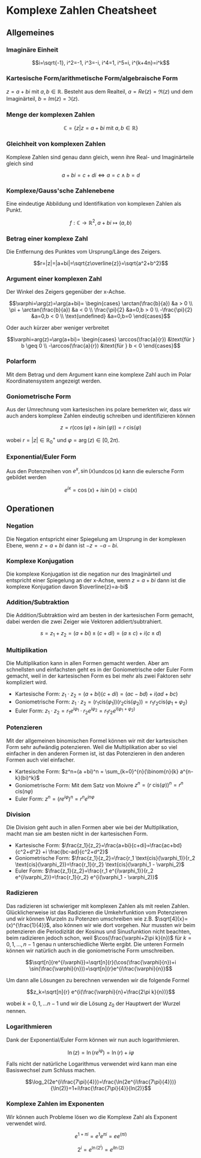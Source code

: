# Komplexe Zahlen Cheatsheet

## Allgemeines

### Imaginäre Einheit

$$i=\sqrt{-1}, i^2=-1, i^3=-i, i^4=1, i^5=i, i^{k+4n}=i^k$$

### Kartesische Form/arithmetische Form/algebraische Form

$z=a+bi$ mit $a,b \in \mathbb{R}$. Besteht aus dem Realteil, $a=Re(z)=\Re(z)$ und dem Imaginärteil, $b=Im(z)=\Im(z)$.

### Menge der komplexen Zahlen

$$\mathbb{C}=\{z|z=a+bi\text{ mit }a,b \in \mathbb{R}\}$$

### Gleichheit von komplexen Zahlen

Komplexe Zahlen sind genau dann gleich, wenn ihre Real- und Imaginärteile gleich sind

$$a+bi=c+di \iff a=c \land b=d$$

### Komplexe/Gauss'sche Zahlenebene

Eine eindeutige Abbildung und Identifikation von komplexen Zahlen als Punkt.

$$f: \mathbb{C} \to \mathbb{R}^2, a+bi \mapsto (a,b)$$

### Betrag einer komplexe Zahl

Die Entfernung des Punktes vom Ursprung/Länge des Zeigers.

$$r=|z|=|a+bi|=\sqrt{z\overline{z}}=\sqrt{a^2+b^2}$$

### Argument einer komplexen Zahl

Der Winkel des Zeigers gegenüber der x-Achse.

$$\varphi=\arg(z)=\arg(a+bi)=
 \begin{cases}
 \arctan(\frac{b}{a}) &a > 0 \\
 \pi + \arctan(\frac{b}{a}) &a < 0 \\
 \frac{\pi}{2} &a=0,b > 0 \\
 -\frac{\pi}{2} &a=0,b < 0 \\
 \text{undefined} &a=0,b=0
 \end{cases}$$
 
Oder auch kürzer aber weniger verbreitet

$$\varphi=arg(z)=\arg(a+bi)=
 \begin{cases}
 \arccos(\frac{a}{r}) &\text{für } b \geq 0 \\
 -\arccos(\frac{a}{r}) &\text{für } b < 0
 \end{cases}$$

### Polarform

Mit dem Betrag und dem Argument kann eine komplexe Zahl auch im Polar Koordinatensystem angezeigt werden.

### Goniometrische Form

Aus der Umrechnung vom kartesischen ins polare bemerkten wir, dass wir auch anders komplexe Zahlen eindeutig schreiben und identifizieren können

$$z=r(\cos(\varphi) + i \sin(\varphi))=r \text{ cis}(\varphi)$$

wobei $r=|z| \in \mathbb{R}_0^+$ und $\varphi=\arg(z) \in [0,2\pi)$.

### Exponential/Euler Form

Aus den Potenzreihen von $e^x,\sin(x)$und$\cos(x)$ kann die eulersche Form gebildet werden

$$e^{ix}=\cos(x)+i\sin(x)=\text{cis}(x)$$

## Operationen

### Negation

Die Negation entspricht einer Spiegelung am Ursprung in der komplexen Ebene, wenn $z= a+bi$ dann ist $-z=-a-bi$.

### Komplexe Konjugation

Die komplexe Konjugation ist die negation nur des Imaginärteil und entspricht einer Spiegelung an der x-Achse, wenn $z=a+bi$ dann ist die komplexe Konjugation davon $\overline{z}=a-bi$

### Addition/Subtraktion

Die Addition/Subtraktion wird am besten in der kartesischen Form gemacht, dabei werden die zwei Zeiger wie Vektoren addiert/subtrahiert.

$$s=z_1 + z_2=(a+bi)\pm (c+di)=(a \pm c) + i(c\pm d)$$

### Multiplikation

Die Multiplikation kann in allen Formen gemacht werden. Aber am schnellsten und einfachsten geht es in der Goniometrische oder Euler Form gemacht, weil in der kartesischen Form es bei mehr als zwei Faktoren sehr kompliziert wird.

- Kartesische Form: $z_1 \cdot z_2=(a+bi)(c+di)=(ac-bd) + i(ad+bc)$
- Goniometrische Form: $z_1 \cdot z_2 = (r_1 \text{cis}(\varphi_1))(r_2 \text{cis}(\varphi_2))=r_1r_2\text{cis}(\varphi_1 + \varphi_2)$
- Euler Form: $z_1 \cdot z_2 = r_1 e^{i\varphi_1} \cdot r_2 e^{i\varphi_2}=r_1 r_2 e^{i(\varphi_1 + \varphi_2)}$

### Potenzieren

Mit der allgemeinen binomischen Formel können wir mit der kartesischen Form sehr aufwändig potenzieren. Weil die Multiplikation aber so viel einfacher in den anderen Formen ist, ist das Potenzieren in den anderen Formen auch viel einfacher.

- Kartesische Form: $z^n=(a +bi)^n = \sum_{k=0}^{n}{\binom{n}{k} a^{n-k}(bi)^k}$
- Goniometrische Form: Mit dem Satz von Moivre $z^n= (r \text{ cis}(\varphi))^n=r^n \text{ cis}(n\varphi)$
- Euler Form: $z^n=(re^{i\varphi})^n=r^n e^{in\varphi}$

### Division

Die Division geht auch in allen Formen aber wie bei der Multiplikation, macht man sie am besten nicht in der kartesischen Form.

- Kartesische Form: $\frac{z_1}{z_2}=\frac{a+bi}{c+di}=\frac{ac+bd}{c^2+d^2} +i \frac{bc-ad}{c^2+d^2}$
- Goniometrische Form: $\frac{z_1}{z_2}=\frac{r_1 \text{cis}(\varphi_1)}{r_2 \text{cis}(\varphi_2)}=\frac{r_1}{r_2} \text{cis}(\varphi_1 - \varphi_2)$
- Euler Form: $\frac{z_1}{z_2}=\frac{r_1 e^{i\varphi_1}}{r_2 e^{i\varphi_2}}=\frac{r_1}{r_2} e^{i(\varphi_1 - \varphi_2)}$

### Radizieren

Das radizieren ist schwieriger mit komplexen Zahlen als mit reelen Zahlen. Glücklicherweise ist das Radizieren die Umkehrfunktion vom Potenzieren und wir können Wurzeln zu Potenzen umschreiben wie z.B. $\sqrt[4]{x}=(x)^{\frac{1}{4}}$, also können wir wie dort vorgehen. Nur mussten wir beim potenzieren die Periodizität der Kosinus und Sinusfunktion nicht beachten, beim radizieren jedoch schon, weil $\cos(\frac{\varphi+2\pi k}{n})$ für $k=0,1,...,n-1$ genau n unterschiedliche Werte ergibt. Die unteren Formeln können wir natürlich auch in die goniometrische Form umschreiben.

$$\sqrt[n]{re^{i\varphi}}=\sqrt[n]{r}(\cos(\frac{\varphi}{n})+i \sin(\frac{\varphi}{n}))=\sqrt[n]{r}e^{i\frac{\varphi}{n}}$$

Um dann alle Lösungen zu berechnen verwenden wir die folgende Formel

$$z_k=\sqrt[n]{r} e^{i(\frac{\varphi}{n}+\frac{2\pi k}{n})}$$

wobei $k=0,1,...n-1$ und wir die Lösung $z_0$ der Hauptwert der Wurzel nennen.

### Logarithmieren

Dank der Exponential/Euler Form können wir nun auch logarithmieren.

$$\ln(z)=\ln(re^{i\varphi})=\ln(r)+i\varphi$$

Falls nicht der natürliche Logarithmus verwendet wird kann man eine Basiswechsel zum Schluss machen.

$$\log_2(2e^{i\frac{7\pi}{4}})=\frac{\ln(2e^{i\frac{7\pi}{4}})}{\ln(2)}=1+i\frac{\frac{7\pi}{4}}{ln(2)}$$

### Komplexe Zahlen im Exponenten

Wir können auch Probleme lösen wo die Komplexe Zahl als Exponent verwendet wird.

$$e^{1+\pi i}=e^1e^{\pi i}=e e^{(\pi i)}$$

$$2^i=e^{\ln(2^i)}=e^{i \ln(2)}$$
